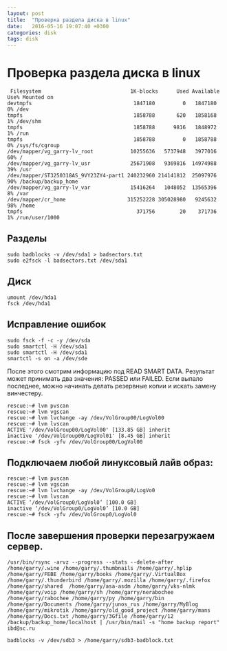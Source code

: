 ```yaml
---
layout: post
title:  "Проверка раздела диска в linux"
date:   2016-05-16 19:07:40 +0300
categories: disk
tags: disk
---
```


# Проверка раздела диска в linux
```
 Filesystem                             1K-blocks      Used Available Use% Mounted on
devtmpfs                                 1847180         0   1847180   0% /dev
tmpfs                                    1858788       620   1858168   1% /dev/shm
tmpfs                                    1858788      9816   1848972   1% /run
tmpfs                                    1858788         0   1858788   0% /sys/fs/cgroup
/dev/mapper/vg_garry-lv_root            10255636   5737948   3977016  60% /
/dev/mapper/vg_garry-lv_usr             25671908   9369816  14974988  39% /usr
/dev/mapper/ST3250318AS_9VY23ZY4-part1 240232960 214141812  25097976  90% /backup/backup_home
/dev/mapper/vg_garry-lv_var             15416264   1048052  13565396   8% /var
/dev/mapper/cr_home                    315252228 305028980   9245632  98% /home
tmpfs                                     371756        20    371736   1% /run/user/1000
```

## Разделы
```
sudo badblocks -v /dev/sda1 > badsectors.txt
sudo e2fsck -l badsectors.txt /dev/sda1
```

## Диск
```
umount /dev/hda1
fsck /dev/hda1
```
## Исправление ошибок
```
sudo fsck -f -c -y /dev/sda
sudo smartctl -H /dev/sda1
sudo smartctl -H /dev/sda1
smartctl -s on -a /dev/sde
```

После этого смотрим информацию под READ SMART DATA. Результат может принимать два значения: PASSED или FAILED. Если выпало последнее, можно начинать делать резервные копии и искать замену винчестеру.

```
rescue:~# lvm pvscan
rescue:~# lvm vgscan
rescue:~# lvm lvchange -ay /dev/VolGroup00/LogVol00
rescue:~# lvm lvscan
ACTIVE '/dev/VolGroup00/LogVol00' [133.85 GB] inherit
inactive '/dev/VolGroup00/LogVol01' [8.45 GB] inherit
rescue:~# fsck -yfv /dev/VolGroup00/LogVol00
```

## Подключаем любой линуксовый лайв образ:
```
rescue:~# lvm pvscan
rescue:~# lvm vgscan
rescue:~# lvm lvchange -ay /dev/VolGroup0/LogVo0
rescue:~# lvm lvscan
ACTIVE ‘/dev/VolGroup0/LogVol0’ [100.0 GB]
inactive ‘/dev/VolGroup0/LogVol0’ [10.0 GB]
rescue:~# fsck -yfv /dev/VolGroup0/LogVol0
```

## После завершения проверки перезагружаем сервер.

```
/usr/bin/rsync -arvz --progress --stats --delete-after /home/garry/.wine /home/garry/.thumbnails /home/garry/.hplip /home/garry/FEBE /home/garry/books /home/garry/.VirtualBox /home/garry/.thunderbird /home/garry/.mozilla /home/garry/.firefox /home/garry/shared  /home/garry/asa-asdm /home/garry/vks-nlmk /home/garry/voip /home/garry/sh /home/garry/nerabochee /home/garry/rabochee /home/garry/py /home/garry/bin /home/garry/Documents /home/garry/junos_rus /home/garry/MyBlog /home/garry/mikrotik /home/garry/old_good_project /home/garry/mans /home/garry/Docs.txt /home/garry/3Gfile /home/garry/12 /backup/backup_home/localhost | /usr/bin/mail -s "home backup report" ibd@sc.ru
```


```badblocks -v /dev/sdb3 > /home/garry/sdb3-badblock.txt```

 
 
 
